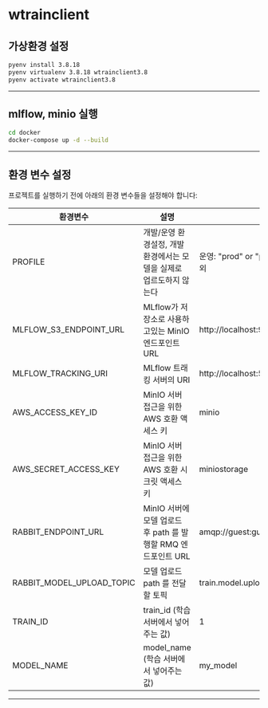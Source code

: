 # wtrainclient

## 가상환경 설정

```sh
pyenv install 3.8.18
pyenv virtualenv 3.8.18 wtrainclient3.8
pyenv activate wtrainclient3.8
```

---

## mlflow, minio 실행

```sh
cd docker
docker-compose up -d --build
```

---

## 환경 변수 설정

프로젝트를 실행하기 전에 아래의 환경 변수들을 설정해야 합니다:

| 환경변수                  | 설명                                                               | 예시                                      |
| ------------------------- | ------------------------------------------------------------------ | ----------------------------------------- |
| PROFILE                   | 개발/운영 환경설정, 개발환경에서는 모델을 실제로 업르도하지 않는다 | 운영: "prod" or "production", 개발: 그 외 |
| MLFLOW_S3_ENDPOINT_URL    | MLflow가 저장소로 사용하고있는 MinIO 엔드포인트 URL                | http://localhost:9000                     |
| MLFLOW_TRACKING_URI       | MLflow 트래킹 서버의 URI                                           | http://localhost:5001                     |
| AWS_ACCESS_KEY_ID         | MinIO 서버 접근을 위한 AWS 호환 액세스 키                          | minio                                     |
| AWS_SECRET_ACCESS_KEY     | MinIO 서버 접근을 위한 AWS 호환 시크릿 액세스 키                   | miniostorage                              |
| RABBIT_ENDPOINT_URL       | MinIO 서버에 모델 업로드 후 path 를 발행할 RMQ 엔드포인트 URL      | amqp://guest:guest@localhost:5672/        |
| RABBIT_MODEL_UPLOAD_TOPIC | 모델 업로드 path 를 전달할 토픽                                    | train.model.uploaded                      |
| TRAIN_ID                  | train_id (학습 서버에서 넣어주는 값)                               | 1                                         |
| MODEL_NAME                | model_name (학습 서버에서 넣어주는 값)                             | my_model                                  |

---

